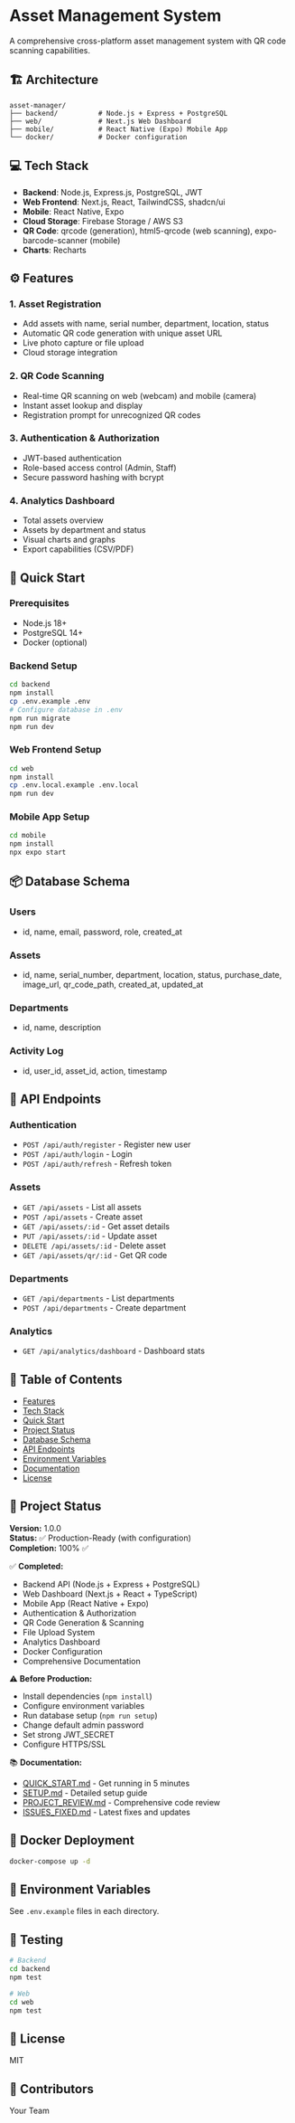 # Asset Management System

A comprehensive cross-platform asset management system with QR code scanning capabilities.

## 🏗️ Architecture

```
asset-manager/
├── backend/          # Node.js + Express + PostgreSQL
├── web/              # Next.js Web Dashboard
├── mobile/           # React Native (Expo) Mobile App
└── docker/           # Docker configuration
```

## 💻 Tech Stack

- **Backend**: Node.js, Express.js, PostgreSQL, JWT
- **Web Frontend**: Next.js, React, TailwindCSS, shadcn/ui
- **Mobile**: React Native, Expo
- **Cloud Storage**: Firebase Storage / AWS S3
- **QR Code**: qrcode (generation), html5-qrcode (web scanning), expo-barcode-scanner (mobile)
- **Charts**: Recharts

## ⚙️ Features

### 1. Asset Registration
- Add assets with name, serial number, department, location, status
- Automatic QR code generation with unique asset URL
- Live photo capture or file upload
- Cloud storage integration

### 2. QR Code Scanning
- Real-time QR scanning on web (webcam) and mobile (camera)
- Instant asset lookup and display
- Registration prompt for unrecognized QR codes

### 3. Authentication & Authorization
- JWT-based authentication
- Role-based access control (Admin, Staff)
- Secure password hashing with bcrypt

### 4. Analytics Dashboard
- Total assets overview
- Assets by department and status
- Visual charts and graphs
- Export capabilities (CSV/PDF)

## 🚀 Quick Start

### Prerequisites
- Node.js 18+
- PostgreSQL 14+
- Docker (optional)

### Backend Setup
```bash
cd backend
npm install
cp .env.example .env
# Configure database in .env
npm run migrate
npm run dev
```

### Web Frontend Setup
```bash
cd web
npm install
cp .env.local.example .env.local
npm run dev
```

### Mobile App Setup
```bash
cd mobile
npm install
npx expo start
```

## 📦 Database Schema

### Users
- id, name, email, password, role, created_at

### Assets
- id, name, serial_number, department, location, status, purchase_date, image_url, qr_code_path, created_at, updated_at

### Departments
- id, name, description

### Activity Log
- id, user_id, asset_id, action, timestamp

## 🔐 API Endpoints

### Authentication
- `POST /api/auth/register` - Register new user
- `POST /api/auth/login` - Login
- `POST /api/auth/refresh` - Refresh token

### Assets
- `GET /api/assets` - List all assets
- `POST /api/assets` - Create asset
- `GET /api/assets/:id` - Get asset details
- `PUT /api/assets/:id` - Update asset
- `DELETE /api/assets/:id` - Delete asset
- `GET /api/assets/qr/:id` - Get QR code

### Departments
- `GET /api/departments` - List departments
- `POST /api/departments` - Create department

### Analytics
- `GET /api/analytics/dashboard` - Dashboard stats

## 📖 Table of Contents

- [Features](#features)
- [Tech Stack](#tech-stack)
- [Quick Start](#quick-start)
- [Project Status](#project-status)
- [Database Schema](#database-schema)
- [API Endpoints](#api-endpoints)
- [Environment Variables](#environment-variables)
- [Documentation](#documentation)
- [License](#license)

## 🎯 Project Status

**Version:** 1.0.0  
**Status:** ✅ Production-Ready (with configuration)  
**Completion:** 100% ✅  

✅ **Completed:**
- Backend API (Node.js + Express + PostgreSQL)
- Web Dashboard (Next.js + React + TypeScript)
- Mobile App (React Native + Expo)
- Authentication & Authorization
- QR Code Generation & Scanning
- File Upload System
- Analytics Dashboard
- Docker Configuration
- Comprehensive Documentation

⚠️ **Before Production:**
- Install dependencies (`npm install`)
- Configure environment variables
- Run database setup (`npm run setup`)
- Change default admin password
- Set strong JWT_SECRET
- Configure HTTPS/SSL

📚 **Documentation:**
- [QUICK_START.md](./QUICK_START.md) - Get running in 5 minutes
- [SETUP.md](./SETUP.md) - Detailed setup guide
- [PROJECT_REVIEW.md](./PROJECT_REVIEW.md) - Comprehensive code review
- [ISSUES_FIXED.md](./ISSUES_FIXED.md) - Latest fixes and updates

## 🐳 Docker Deployment

```bash
docker-compose up -d
```

## 📝 Environment Variables

See `.env.example` files in each directory.

## 🧪 Testing

```bash
# Backend
cd backend
npm test

# Web
cd web
npm test
```

## 📄 License

MIT

## 👥 Contributors

Your Team
